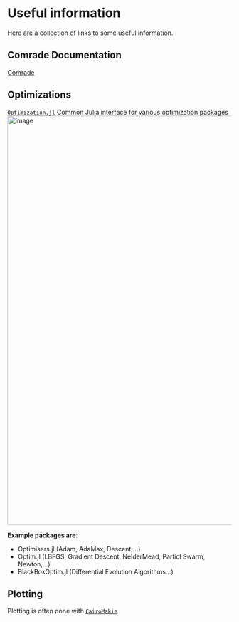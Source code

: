 # Useful information

Here are a collection of links to some useful information.

## Comrade Documentation

[Comrade](https://ptiede.github.io/Comrade.jl/v0.10.4/)

## Optimizations
[`Optimization.jl`](https://docs.sciml.ai/Optimization/stable/) Common Julia interface for various optimization packages
<img width="919" alt="image" src="https://github.com/user-attachments/assets/f579a068-428b-47d6-9362-abbc6bd127d7">

**Example packages are**: 
* Optimisers.jl (Adam, AdaMax, Descent,...)
* Optim.jl (LBFGS, Gradient Descent, NelderMead, Particl Swarm, Newton,...)
* BlackBoxOptim.jl (Differential Evolution Algorithms...)
  
## Plotting
Plotting is often done with [`CairoMakie`](https://docs.makie.org/v0.21/explanations/backends/cairomakie)
